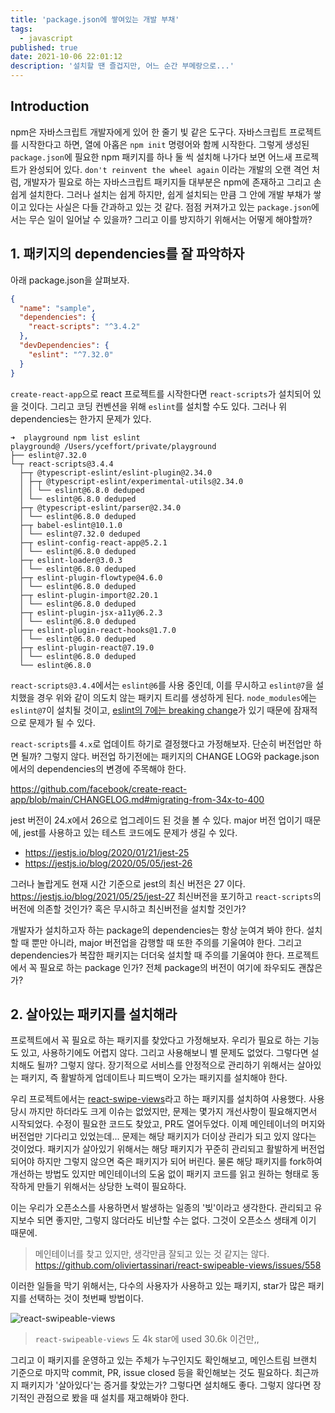 ```yaml
---
title: 'package.json에 쌓여있는 개발 부채'
tags:
  - javascript  
published: true
date: 2021-10-06 22:01:12
description: '설치할 땐 즐겁지만, 어느 순간 부메랑으로...'
---
```


## Introduction

npm은 자바스크립트 개발자에게 있어 한 줄기 빛 같은 도구다. 자바스크립트 프로젝트를 시작한다고 하면, 열에 아홉은 `npm init` 명령어와 함께 시작한다. 그렇게 생성된 `package.json`에 필요한 npm 패키지를 하나 둘 씩 설치해 나가다 보면 어느새 프로젝트가 완성되어 있다. `don't reinvent the wheel again` 이라는 개발의 오랜 격언 처럼, 개발자가 필요로 하는 자바스크립트 패키지들 대부분은 npm에 존재하고 그리고 손쉽게 설치한다. 그러나 설치는 쉽게 하지만, 쉽게 설치되는 만큼 그 안에 개발 부채가 쌓이고 있다는 사실은 다들 간과하고 있는 것 같다. 점점 커져가고 있는 `package.json`에서는 무슨 일이 일어날 수 있을까? 그리고 이를 방지하기 위해서는 어떻게 해야할까?

## 1. 패키지의 dependencies를 잘 파악하자

아래 package.json을 살펴보자.

```json
{
  "name": "sample",
  "dependencies": {
    "react-scripts": "^3.4.2"
  },
  "devDependencies": {
    "eslint": "^7.32.0"
  }
}
```

`create-react-app`으로 react 프로젝트를 시작한다면 `react-scripts`가 설치되어 있을 것이다. 그리고 코딩 컨벤션을 위해 `eslint`를 설치할 수도 있다. 그러나 위 dependencies는 한가지 문제가 있다.

```
➜  playground npm list eslint
playground@ /Users/yceffort/private/playground
├── eslint@7.32.0
└─┬ react-scripts@3.4.4
  ├─┬ @typescript-eslint/eslint-plugin@2.34.0
  │ ├─┬ @typescript-eslint/experimental-utils@2.34.0
  │ │ └── eslint@6.8.0 deduped
  │ └── eslint@6.8.0 deduped
  ├─┬ @typescript-eslint/parser@2.34.0
  │ └── eslint@6.8.0 deduped
  ├─┬ babel-eslint@10.1.0
  │ └── eslint@7.32.0 deduped
  ├─┬ eslint-config-react-app@5.2.1
  │ └── eslint@6.8.0 deduped
  ├─┬ eslint-loader@3.0.3
  │ └── eslint@6.8.0 deduped
  ├─┬ eslint-plugin-flowtype@4.6.0
  │ └── eslint@6.8.0 deduped
  ├─┬ eslint-plugin-import@2.20.1
  │ └── eslint@6.8.0 deduped
  ├─┬ eslint-plugin-jsx-a11y@6.2.3
  │ └── eslint@6.8.0 deduped
  ├─┬ eslint-plugin-react-hooks@1.7.0
  │ └── eslint@6.8.0 deduped
  ├─┬ eslint-plugin-react@7.19.0
  │ └── eslint@6.8.0 deduped
  └── eslint@6.8.0
```

`react-scripts@3.4.4`에서는 `eslint@6`를 사용 중인데, 이를 무시하고 `eslint@7`을 설치했을 경우 위와 같이 의도치 않는 패키지 트리를 생성하게 된다. `node_modules`에는 `eslint@7`이 설치될 것이고, [eslint의 7에는 breaking change](https://eslint.org/docs/user-guide/migrating-to-7.0.0)가 있기 때문에 잠재적으로 문제가 될 수 있다.

`react-scripts`를 `4.x`로 업데이트 하기로 결정했다고 가정해보자. 단순히 버전업만 하면 될까? 그렇지 않다. 버전업 하기전에는 패키지의 CHANGE LOG와 package.json에서의 dependencies의 변경에 주목해야 한다.

https://github.com/facebook/create-react-app/blob/main/CHANGELOG.md#migrating-from-34x-to-400

jest 버전이 24.x에서 26으로 업그레이드 된 것을 볼 수 있다. major 버전 업이기 때문에, jest를 사용하고 있는 테스트 코드에도 문제가 생길 수 있다.

- https://jestjs.io/blog/2020/01/21/jest-25
- https://jestjs.io/blog/2020/05/05/jest-26

그러나 놀랍게도 현재 시간 기준으로 jest의 최신 버전은 27 이다. https://jestjs.io/blog/2021/05/25/jest-27 최신버전을 포기하고 `react-scripts`의 버전에 의존할 것인가? 혹은 무시하고 최신버전을 설치할 것인가?

개발자가 설치하고자 하는 package의 dependencies는 항상 눈여겨 봐야 한다. 설치할 때 뿐만 아니라, major 버전업을 감행할 때 또한 주의를 기울여야 한다. 그리고 dependencies가 복잡한 패키지는 더더욱 설치할 때 주의를 기울여야 한다. 프로젝트에서 꼭 필요로 하는 package 인가? 전체 package의 버전이 여기에 좌우되도 괜찮은가?

## 2. 살아있는 패키지를 설치해라

프로젝트에서 꼭 필요로 하는 패키지를 찾았다고 가정해보자. 우리가 필요로 하는 기능도 있고, 사용하기에도 어렵지 않다. 그리고 사용해보니 별 문제도 없었다. 그렇다면 설치해도 될까? 그렇지 않다. 장기적으로 서비스를 안정적으로 관리하기 위해서는 살아있는 패키지, 즉 활발하게 업데이트나 피드백이 오가는 패키지를 설치해야 한다.

우리 프로젝트에서는 [react-swipe-views](https://github.com/sanfilippopablo/react-swipeable-routes)라고 하는 패키지를 설치하여 사용했다. 사용 당시 까지만 하더라도 크게 이슈는 없었지만, 문제는 몇가지 개선사항이 필요해지면서 시작되었다. 수정이 필요한 코드도 찾았고, PR도 열어두었다. 이제 메인테이너의 머지와 버전업만 기다리고 있었는데... 문제는 해당 패키지가 더이상 관리가 되고 있지 않다는 것이었다. 패키지가 살아있기 위해서는 해당 패키지가 꾸준히 관리되고 활발하게 버전업되어야 하지만 그렇지 않으면 죽은 패키지가 되어 버린다. 물론 해당 패키지를 fork하여 개선하는 방법도 있지만 메인테이너의 도움 없이 패키지 코드를 읽고 원하는 형태로 동작하게 만들기 위해서는 상당한 노력이 필요하다. 

이는 우리가 오픈소스를 사용하면서 발생하는 일종의 '빚'이라고 생각한다. 관리되고 유지보수 되면 좋지만, 그렇지 않더라도 비난할 수는 없다. 그것이 오픈소스 생태계 이기 때문에. 

> 메인테이너를 찾고 있지만, 생각만큼 잘되고 있는 것 같지는 않다.
> https://github.com/oliviertassinari/react-swipeable-views/issues/558

이러한 일들을 막기 위해서는, 다수의 사용자가 사용하고 있는 패키지, star가 많은 패키지를 선택하는 것이 첫번째 방법이다.

![react-swipeable-views](./images/react-swipeable-views.png)

> `react-swipeable-views` 도 4k star에 used 30.6k 이건만,,

그리고 이 패키지를 운영하고 있는 주체가 누구인지도 확인해보고, 메인스트림 브랜치 기준으로 마지막 commit, PR, issue closed 등을 확인해보는 것도 필요하다. 최근까지 패키지가 '살아있다'는 증거를 찾았는가? 그렇다면 설치해도 좋다. 그렇지 않다면 장기적인 관점으로 봤을 때 설치를 재고해봐야 한다.

